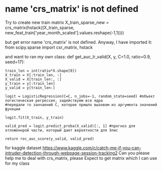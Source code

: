 
# name 'crs_matrix' is not defined

Try to create new train matrix
X_train_sparse_new = crs_matrix(hstack((X_train_sparse, new_feat_train['year_month_scaled'].values.reshape(-1,1))))

but get error name 'crs_matrix' is not defined.
Anyway, I have imported it:
from scipy.sparse import csr_matrix, hstack

and want to ran my own class:
def get_auc_lr_valid(X, y, C=1.0, ratio=0.9, seed=17):
   
    train_len = int(ratio*X.shape[0]) 
    X_train = X[:train_len, :] 
    X_valid = X[train_len:, :] 
    y_train = y[:train_len] 
    y_valid = y[train_len:]  
    
    logit = LogisticRegression(C=C, n_jobs=-1, random_state=seed) #объект логистическая регрессия, задействуем все ядра
    #передали то занчаений C, которое пришло вызовом из аргумента значений функции
    
    logit.fit(X_train, y_train)
    
    valid_pred = logit.predict_proba(X_valid)[:, 1] #прогноз для отложеннрой части, который дает вероятности для Элис
    
    return roc_auc_score(y_valid, valid_pred)

for kaggle dataset https://www.kaggle.com/c/catch-me-if-you-can-intruder-detection-through-webpage-session-tracking2
Can you please help me to deal with crs_matrix, please
Expect to get matrix which I can use for my class

        